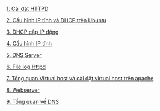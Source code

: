 ﻿﻿[1. Cài đặt HTTPD](docs/Cài_đặt_httpd_apache_webserver.md)[2. Cấu hình IP tĩnh và DHCP trên Ubuntu](docs/Cấu_hình_IP_tĩnh_và_DHCP_trên_ubuntu.md)[3. DHCP cấp IP động ](docs/DHCP_cấpIP_động.md)[4. Cấu hình IP tĩnh](docs/Cauhinh_IP_tinh.md)[5. DNS Server](docs/DNS_server.md)[6. File log Httpd](docs/File_log_httpd.md)[7. Tổng quan Virtual host và cài đặt virtual host trên apache](docs/Virtual_host_cài_đặt_virtual_host_trên_apache.md)[8. Webserver](docs/Web_server.md)[9. Tổng quan về DNS ](docs/10.Tong_quan_ve_DNS.md)